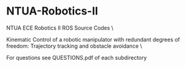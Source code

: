 # NTUA-Robotics-II
NTUA ECE Robotics II ROS Source Codes \

Kinematic Control of a robotic manipulator with redundant degrees of freedom: Trajectory tracking and obstacle avoidance \

For questions see QUESTIONS.pdf of each subdirectory
